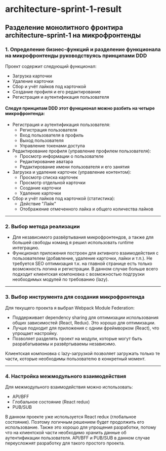 # architecture-sprint-1-result

## Разделение монолитного фронтира architecture-sprint-1 на микрофронтенды

### 1. Определение бизнес-функций и разделение функционала на микрофронтенды руководствуясь принципами DDD
Проект содержит следующий функционал:
- Загрузка карточки
- Удаление карточки
- Сбор и учёт лайков под карточкой
- Создание профиля и его редактирование  
- Регистрация и аутентификация пользователя

#### Следуя принципам DDD этот функционал можно разбить на четыре микрофронтенда:
* Регистрация и аутентификация пользователя:
  - Регистрация пользователя
  - Вход пользователя в профиль
  - Выход пользователя
  - Управление токенами доступа
* Редактирование профиля (управление профилем пользователя):
  - Просмотр информации о пользователе
  - Редактирование аватара
  - Редактирование имени пользователя и его занятия
* Загрузка и удаление карточек (управление контентом):
  - Просмотр списка карточек
  - Просмотр отдельной карточки
  - Создание карточки
  - Удаление карточки
* Сбор и учёт лайков под карточкой (статистика):
  - Действие "Лайк"
  - Отображение отмеченного лайка и общего количества лайков

---

### 2. Выбор метода реализации
- Для независимого развёртывания микрофронтендов, а также для большей свободы команд я решил использовать runtime интеграцию.
- Функционал приложения построен для активного взаимодействия с пользователем (добавление, удаление карточки, лайки и т.п.). Не требуется SEO оптимизация т.к. на главной странице есть только возможность логина и регистрации. В данном случае больше всего подходит клиентская компоновка с возможностью подгрузки необходимых модулей по требованию (lazy).

---

### 3. Выбор инструмента для создания микрофронтенда
Для текущего проекта я выбрал Webpack Module Federation:
- Поддерживает dependency sharing для оптимизации использования общих зависимостей (React, Redux). Это хорошо для оптимизации.
- Лучше подходит для приложения с одним фреймворком (React), что упрощает настройку.
- Позволяет разделять проект на модули, которые могут быть разрабатываемы и развёртываемы независимо.

Клиентская компоновка с lazy-загрузкой позволяет загружать только те части, которые необходимы пользователю в конкретный момент.

---

### 4. Настройка межмодульного взаимодействия
Для межмодульного взаимодействия можно использовать:
- API/BFF
- Глобальное состояние (React redux)
- PUB/SUB  

В данном проекте уже используется React redux (глобальное состояние). Поэтому логичным решением будет продолжить его использование. Также это хорошо для упрощения разработки, потому что на клиентской части необходимо хранить данные об аутентификации пользователя. API/BFF и PUB/SUB в данном случае переусложнят разработку для такого простого проекта.
